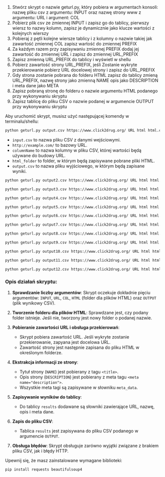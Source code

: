 1. Stwórz skrypt o nazwie geturl.py, który pobiera w argumentach konsoli: nazwę pliku csv z argumentu: INPUT oraz nazwę strony www z argumentu: URL i argument: COL
2. Pobierz plik csv ze zmiennej INPUT i zapisz go do tablicy, pierwszy wiersz to nazwy kolumn, zapisz je dynamicznie jako klucze wartości z kolejnych wierszy
3. Pobieraj z pętli kolejne wiersze tablicy i z kolumny o nazwie takiej jak zawartość zmiennej COL zapisz wartość do zmiennej PREFIX
4. Za każdym razem przy zapisywaniu zmiennej PREFIX dodaj jej zawartość do zmiennej URL i zapisz do zmiennej URL_PREFIX
5. Zapisz zmienną URL_PREFIX do tablicy i wyświetl w shellu
6. Pobierz zawartość strony URL_PREFIX, jeśli Zostanie wykryte przekierowanie pobierz URL docelowej strony i zapisz do URL_PREFIX
7. Gdy strona zostanie pobrana do folderu HTML zapisz do tablicy zmieną URL_PREFIX, nazwę strony jako zmienną NAME opis jako DESCRIPTION i meta dane jako META 
8. Zapisz pobraną stronę  do folderu o nazwie argumentu HTML podanego przy wykonywaniu skryptu 
9. Zapisz tablicę do pliku CSV o nazwie podanej w argumencie OUTPUT przy wykonywaniu skryptu



Aby uruchomić skrypt, musisz użyć następującej komendy w terminalu/shellu:

```sh
python geturl.py output.csv https://www.click2drug.org/ URL html html.csv
```
- `input.csv` to nazwa pliku CSV z danymi wejściowymi.
- `http://example.com/` to bazowy URL.
- `columnName` to nazwa kolumny w pliku CSV, której wartości będą używane do budowy URL.
- `html_folder` to folder, w którym będą zapisywane pobrane pliki HTML.
- `output.csv` to nazwa pliku wyjściowego, w którym będą zapisane wyniki.


```sh
python geturl.py output2.csv https://www.click2drug.org/ URL html html.csv
```
```sh
python geturl.py output3.csv https://www.click2drug.org/ URL html html.csv
```
```sh
python geturl.py output4.csv https://www.click2drug.org/ URL html html.csv
```
```sh
python geturl.py output5.csv https://www.click2drug.org/ URL html html.csv
```
```sh
python geturl.py output6.csv https://www.click2drug.org/ URL html html.csv
```
```sh
python geturl.py output7.csv https://www.click2drug.org/ URL html html.csv
```
```sh
python geturl.py output8.csv https://www.click2drug.org/ URL html html.csv
```
```sh
python geturl.py output9.csv https://www.click2drug.org/ URL html html.csv
```
```sh
python geturl.py output10.csv https://www.click2drug.org/ URL html html.csv
```
```sh
python geturl.py output11.csv https://www.click2drug.org/ URL html html.csv
```
```sh
python geturl.py output12.csv https://www.click2drug.org/ URL html html.csv
```

### Opis działań skryptu:

1. **Sprawdzanie liczby argumentów**:
   Skrypt oczekuje dokładnie pięciu argumentów: `INPUT`, `URL`, `COL`, `HTML` (folder dla plików HTML) oraz `OUTPUT` (plik wynikowy CSV).

2. **Tworzenie folderu dla plików HTML**:
   Sprawdzane jest, czy podany folder istnieje. Jeśli nie, tworzony jest nowy folder o podanej nazwie.

3. **Pobieranie zawartości URL i obsługa przekierowań**:
    - Skrypt pobiera zawartość URL. Jeśli wykryte zostanie przekierowanie, zapyana jest docelowa URL.
    - Zawartość strony jest następnie zapisana do pliku HTML w określonym folderze.

4. **Ekstrakcja informacji ze strony**:
    - Tytuł strony (`NAME`) jest pobierany z tagu `<title>`.
    - Opis strony (`DESCRIPTION`) jest pobierany z meta tagu `<meta name="description">`.
    - Wszystkie meta tagi są zapisywane w słowniku `meta_data`.

5. **Zapisywanie wyników do tablicy**:
    - Do tablicy `results` dodawane są słowniki zawierające URL, nazwę, opis i meta dane.

6. **Zapis do pliku CSV**:
    - Tablica `results` jest zapisywana do pliku CSV podanego w argumencie `OUTPUT`.

7. **Obsługa błędów**:
   Skrypt obsługuje zarówno wyjątki związane z brakiem pliku CSV, jak i błędy HTTP.






Upewnij się, że masz zainstalowane wymagane biblioteki:

```sh
pip install requests beautifulsoup4
```
